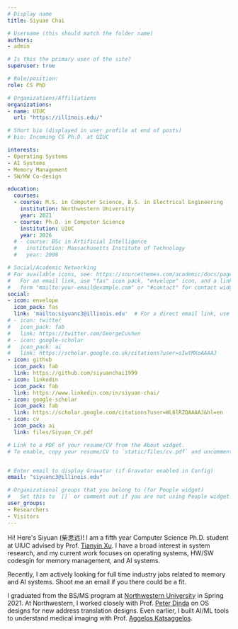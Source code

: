 ```yaml
---
# Display name
title: Siyuan Chai

# Username (this should match the folder name)
authors:
- admin

# Is this the primary user of the site?
superuser: true

# Role/position:
role: CS PhD

# Organizations/Affiliations
organizations:
- name: UIUC
  url: "https://illinois.edu/"

# Short bio (displayed in user profile at end of posts)
# bio: Incoming CS Ph.D. at UIUC

interests:
- Operating Systems
- AI Systems
- Memory Management
- SW/HW Co-design

education:
  courses:
  - course: M.S. in Computer Science, B.S. in Electrical Engineering
    institution: Northwestern University
    year: 2021 
  - course: Ph.D. in Computer Science
    institution: UIUC
    year: 2026 
  # - course: BSc in Artificial Intelligence
  #   institution: Massachusetts Institute of Technology
  #   year: 2008

# Social/Academic Networking
# For available icons, see: https://sourcethemes.com/academic/docs/page-builder/#icons
#   For an email link, use "fas" icon pack, "envelope" icon, and a link in the
#   form "mailto:your-email@example.com" or "#contact" for contact widget.
social:
- icon: envelope
  icon_pack: fas
  link: 'mailto:siyuanc3@illinois.edu'  # For a direct email link, use "mailto:test@example.org".
# - icon: twitter
#   icon_pack: fab
#   link: https://twitter.com/GeorgeCushen
# - icon: google-scholar
#   icon_pack: ai
#   link: https://scholar.google.co.uk/citations?user=sIwtMXoAAAAJ
- icon: github
  icon_pack: fab
  link: https://github.com/siyuanchai1999
- icon: linkedin
  icon_pack: fab
  link: https://www.linkedin.com/in/siyuan-chai/
- icon: google-scholar
  icon_pack: fab
  link: https://scholar.google.com/citations?user=WL6lRZQAAAAJ&hl=en
- icon: cv
  icon_pack: ai
  link: files/Siyuan_CV.pdf

# Link to a PDF of your resume/CV from the About widget.
# To enable, copy your resume/CV to `static/files/cv.pdf` and uncomment the lines below.


# Enter email to display Gravatar (if Gravatar enabled in Config)
email: "siyuanc3@illinois.edu"

# Organizational groups that you belong to (for People widget)
#   Set this to `[]` or comment out if you are not using People widget.
user_groups:
- Researchers
- Visitors
---
```


Hi! Here's Siyuan (柴思远)! I am a fifth year Computer Science Ph.D. student at UIUC advised by Prof. [Tianyin Xu](https://tianyin.github.io/). 
I have a broad interest in system research, and my current work focuses on operating systems,  HW/SW codesgin for memory management, and AI systems.

Recently, I am actively looking for full time industry jobs related to memory and AI systems. Shoot me an email if you there could be a fit.
<!-- **I am looking for research/swe intern positions for summer 2024.** -->

<!-- At Northwestern, I worked closely with Prof. [Peter Dinda](http://pdinda.org/) in [Prescience Lab](http://plab.cs.northwestern.edu/). We focused on kernel-level development and operating system designs for new schemes of memory management. I tried out compiler research with Prof.[Simone Campanoni](https://users.cs.northwestern.edu/~simonec/); we worked to enhance compiler to produce parallel code by utilizing loop commutativity. -->
<!-- At Northwestern, I worked closely with Prof. [Peter Dinda](http://pdinda.org/) 
and Prof.[Simone Campanoni](https://users.cs.northwestern.edu/~simonec/) 
on operating system designs for new schemes of memory management
and producing parallel code with compiler. I tried out compiler research with Prof.[Simone Campanoni](https://users.cs.northwestern.edu/~simonec/); we worked to enhance compiler to produce parallel code by utilizing loop commutativity. -->

I graduated from the BS/MS program at [Northwestern University](https://www.northwestern.edu/) in Spring 2021. 
At Northwestern, I worked closely with Prof. [Peter Dinda](http://pdinda.org/) on OS designs for new address translation designs.
Even earlier, I built AI/ML tools to understand medical imaging with Prof. [Aggelos Katsaggelos](https://ivpl.northwestern.edu/people/current-members/aggelos-katsaggelos/).
<!-- Even earlier, I was also part of [Image and Video Processing Lab](https://ivpl.northwestern.edu/) led by Prof. [Aggelos Katsaggelos](https://ivpl.northwestern.edu/people/current-members/aggelos-katsaggelos/). I built AI/ML tools to understand medical imaging. -->

<!-- Before I transferred to Northwestern in 2018, I was in [Washington Univserity in St. Louis](https://wustl.edu/) where I worked with Prof. [Xuan Zhang](https://xzgroup.wustl.edu/people/xuan-silvia-zhang/) on autonomous driving simulation.  -->